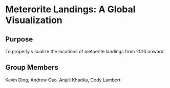 # Meterorite Landings: A Global Visualization

## Purpose 
To properly visualize the locations of metoerite landings from 2010 onward.

## Group Members
Kevin Ding, Andrew Gao, Anjali Khadka, Cody Lambert
